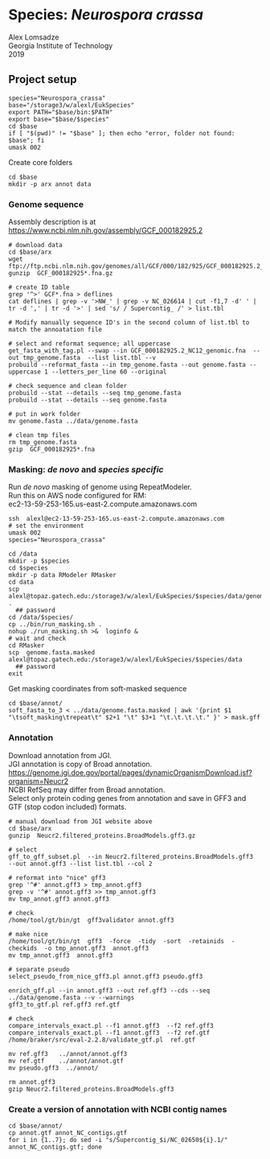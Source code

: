 # Species: _Neurospora crassa_
Alex Lomsadze  
Georgia Institute of Technology  
2019  
## Project setup  
```
species="Neurospora_crassa"
base="/storage3/w/alexl/EukSpecies"
export PATH="$base/bin:$PATH"
export base="$base/$species"
cd $base
if [ "$(pwd)" != "$base" ]; then echo "error, folder not found: $base"; fi
umask 002
```
Create core folders  
```
cd $base
mkdir -p arx annot data
```
### Genome sequence  
Assembly description is at https://www.ncbi.nlm.nih.gov/assembly/GCF_000182925.2  
```
# download data
cd $base/arx
wget ftp://ftp.ncbi.nlm.nih.gov/genomes/all/GCF/000/182/925/GCF_000182925.2_NC12/GCF_000182925.2_NC12_genomic.fna.gz
gunzip  GCF_000182925*.fna.gz

# create ID table
grep '^>' GCF*.fna > deflines
cat deflines | grep -v '>NW_' | grep -v NC_026614 | cut -f1,7 -d' ' | tr -d ',' | tr -d '>' | sed 's/ / Supercontig_ /' > list.tbl

# Modify manually sequence ID's in the second column of list.tbl to match the annoatation file

# select and reformat sequence; all uppercase 
get_fasta_with_tag.pl --swap --in GCF_000182925.2_NC12_genomic.fna  --out tmp_genome.fasta  --list list.tbl --v
probuild --reformat_fasta --in tmp_genome.fasta --out genome.fasta --uppercase 1 --letters_per_line 60 --original

# check sequence and clean folder
probuild --stat --details --seq tmp_genome.fasta
probuild --stat --details --seq genome.fasta

# put in work folder
mv genome.fasta ../data/genome.fasta

# clean tmp files
rm tmp_genome.fasta
gzip  GCF_000182925*.fna
```
### Masking: _de novo_ and _species specific_
Run _de novo_ masking of genome using RepeatModeler.  
Run this on AWS node configured for RM:  
    ec2-13-59-253-165.us-east-2.compute.amazonaws.com  
```
ssh  alexl@ec2-13-59-253-165.us-east-2.compute.amazonaws.com
# set the environment
umask 002
species="Neurospora_crassa"

cd /data
mkdir -p $species
cd $species
mkdir -p data RModeler RMasker
cd data
scp alexl@topaz.gatech.edu:/storage3/w/alexl/EukSpecies/$species/data/genome.fasta  .
  ## password
cd /data/$species/
cp ../bin/run_masking.sh .
nohup ./run_masking.sh >&  loginfo &
# wait and check
cd RMasker
scp  genome.fasta.masked  alexl@topaz.gatech.edu:/storage3/w/alexl/EukSpecies/$species/data
  ## password
exit
```
Get masking coordinates from soft-masked sequence 
```
cd $base/annot/
soft_fasta_to_3 < ../data/genome.fasta.masked | awk '{print $1 "\tsoft_masking\trepeat\t" $2+1 "\t" $3+1 "\t.\t.\t.\t." }' > mask.gff
```
### Annotation  
Download annotation from JGI.  
JGI annotation is copy of Broad annotation.
https://genome.jgi.doe.gov/portal/pages/dynamicOrganismDownload.jsf?organism=Neucr2  
NCBI RefSeq may differ from Broad annotation.  
Select only protein coding genes from annotation and save in GFF3 and GTF (stop codon included) formats.  
```
# manual download from JGI website above
cd $base/arx
gunzip  Neucr2.filtered_proteins.BroadModels.gff3.gz

# select
gff_to_gff_subset.pl  --in Neucr2.filtered_proteins.BroadModels.gff3  --out annot.gff3 --list list.tbl --col 2

# reformat into "nice" gff3
grep '^#' annot.gff3 > tmp_annot.gff3
grep -v '^#' annot.gff3 >> tmp_annot.gff3
mv tmp_annot.gff3 annot.gff3

# check
/home/tool/gt/bin/gt  gff3validator annot.gff3

# make nice
/home/tool/gt/bin/gt  gff3  -force  -tidy  -sort  -retainids  -checkids  -o tmp_annot.gff3  annot.gff3
mv tmp_annot.gff3  annot.gff3

# separate pseudo
select_pseudo_from_nice_gff3.pl annot.gff3 pseudo.gff3

enrich_gff.pl --in annot.gff3 --out ref.gff3 --cds --seq ../data/genome.fasta --v --warnings
gff3_to_gtf.pl ref.gff3 ref.gtf

# check
compare_intervals_exact.pl --f1 annot.gff3  --f2 ref.gff3
compare_intervals_exact.pl --f1 annot.gff3  --f2 ref.gtf
/home/braker/src/eval-2.2.8/validate_gtf.pl  ref.gtf

mv ref.gff3   ../annot/annot.gff3
mv ref.gtf    ../annot/annot.gtf
mv pseudo.gff3  ../annot/

rm annot.gff3
gzip Neucr2.filtered_proteins.BroadModels.gff3
```
### Create a version of annotation with NCBI contig names
```
cd $base/annot/
cp annot.gtf annot_NC_contigs.gtf
for i in {1..7}; do sed -i "s/Supercontig_$i/NC_02650${i}.1/" annot_NC_contigs.gtf; done
```
